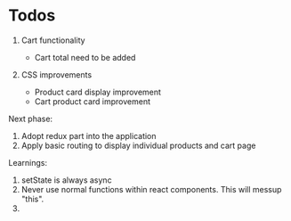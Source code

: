 # Todos

1. Cart functionality
	- Cart total need to be added

2. CSS improvements
	- Product card display improvement
	- Cart product card improvement

Next phase:
1. Adopt redux part into the application
2. Apply basic routing to display individual products and cart page


Learnings:
1. setState is always async
2. Never use normal functions within react components. This will messup "this". 
3. 